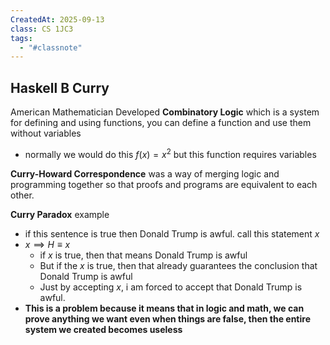 ```yaml
---
CreatedAt: 2025-09-13
class: CS 1JC3
tags:
  - "#classnote"
---
```

## Haskell B Curry
American Mathematician
Developed **Combinatory Logic** which is a system for defining and using functions, you can define a function and use them without variables
- normally we would do this $f(x) = x^2$ but this function requires variables

**Curry-Howard Correspondence** was a way of merging logic and programming together so that proofs and programs are equivalent to each other.


**Curry Paradox** example
- if this sentence is true then Donald Trump is awful. call this statement $x$
- $x \implies H \equiv x$
	- if $x$ is true, then that means Donald Trump is awful
	- But if the $x$ is true, then that already guarantees the conclusion that Donald Trump is awful
	- Just by accepting $x$, i am forced to accept that Donald Trump is awful.
- **This is a problem because it means that in logic and math, we can prove anything we want even when things are false, then the entire system we created becomes useless**